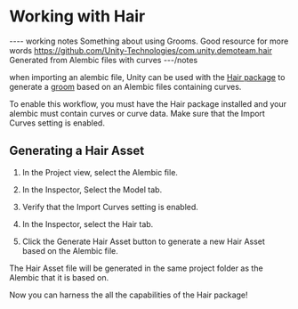 # Working with Hair
---- working notes
Something about using Grooms. Good resource for more words https://github.com/Unity-Technologies/com.unity.demoteam.hair 
Generated from Alembic files with curves
---/notes

when importing an alembic file, Unity can be used with the [Hair package](link) to generate a [groom](link) based on an Alembic files containing curves.

To enable this workflow, you must have the Hair package installed and your alembic must contain curves or curve data. 
Make sure that the Import Curves setting is enabled.
 
## Generating a Hair Asset

1. In the Project view, select the Alembic file.

2. In the Inspector, Select the  Model tab.

3. Verify that the Import Curves setting is enabled.

4. In the Inspector, select the Hair tab.

5. Click the Generate Hair Asset button to generate a new Hair Asset based on the Alembic file.

The Hair Asset file will be generated in the same project folder as the Alembic that it is based on.

Now you can harness the all the capabilities of the Hair package!